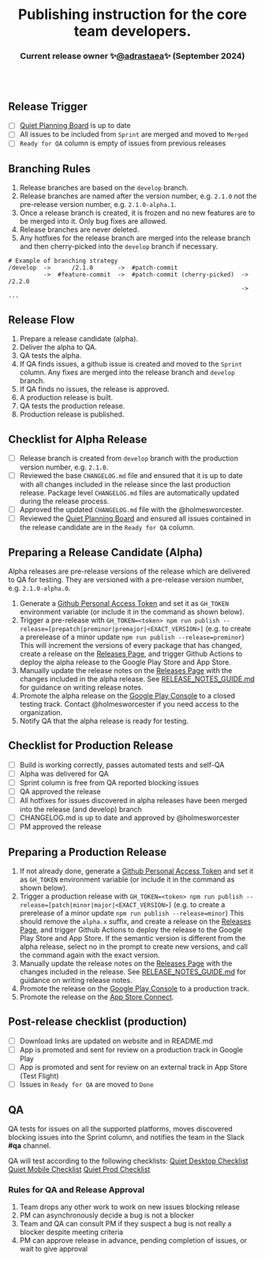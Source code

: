 <p>
  <h1 align="center">
    <b>Publishing instruction for the core team developers.</b>
  </h1>

  <h3 align="center">
    Current release owner ✨<a href='https://github.com/adrastaea'>@adrastaea</a>✨ (September 2024)
  </h3>

  <br />
  <br />
</p>

## Release Trigger

- [ ] [Quiet Planning Board](https://github.com/orgs/TryQuiet/projects/3) is up to date
- [ ] All issues to be included from `Sprint` are merged and moved to `Merged`
- [ ] `Ready for QA` column is empty of issues from previous releases

## Branching Rules

1. Release branches are based on the `develop` branch.
1. Release branches are named after the version number, e.g. `2.1.0` not the pre-release version number, e.g. `2.1.0-alpha.1`.
1. Once a release branch is created, it is frozen and no new features are to be merged into it. Only bug fixes are allowed.
1. Release branches are never deleted.
1. Any hotfixes for the release branch are merged into the release branch and then cherry-picked into the `develop` branch if necessary.

```plaintext
# Example of branching strategy
/develop  ->      /2.1.0       ->  #patch-commit
          ->  #feature-commit  ->  #patch-commit (cherry-picked)  -> /2.2.0
                                                                  -> ...
```

## Release Flow

1. Prepare a release candidate (alpha).
1. Deliver the alpha to QA.
1. QA tests the alpha.
1. If QA finds issues, a github issue is created and moved to the `Sprint` column. Any fixes are merged into the release branch and `develop` branch.
1. If QA finds no issues, the release is approved.
1. A production release is built.
1. QA tests the production release.
1. Production release is published.

## Checklist for Alpha Release

- [ ] Release branch is created from `develop` branch with the production version number, e.g. `2.1.0`.
- [ ] Reviewed the base `CHANGELOG.md` file and ensured that it is up to date with all changes included in the release since the last production release. Package level `CHANGELOG.md` files are automatically updated during the release process.
- [ ] Approved the updated `CHANGELOG.md` file with the @holmesworcester.
- [ ] Reviewed the [Quiet Planning Board](https://github.com/orgs/TryQuiet/projects/3) and ensured all issues contained in the release candidate are in the `Ready for QA` column.

## Preparing a Release Candidate (Alpha)

Alpha releases are pre-release versions of the release which are delivered to QA for testing. They are versioned with a pre-release version number, e.g. `2.1.0-alpha.0`.

1. Generate a [Github Personal Access Token](https://docs.github.com/en/authentication/keeping-your-account-and-data-secure/managing-your-personal-access-tokens#) and set it as `GH_TOKEN` environment variable (or include it in the command as shown below).
1. Trigger a pre-release with `GH_TOKEN=<token> npm run publish --release=[prepatch|preminor|premajor|<EXACT_VERSION>]` (e.g. to create a prerelease of a minor update `npm run publish --release=preminor`) This will increment the versions of every package that has changed, create a release on the [Releases Page](https://github.com/TryQuiet/quiet/releases), and trigger Github Actions to deploy the alpha release to the Google Play Store and App Store.
1. Manually update the release notes on the [Releases Page](https://github.com/TryQuiet/quiet/releases) with the changes included in the alpha release. See [RELEASE_NOTES_GUIDE.md](RELEASE_NOTES_GUIDE.md) for guidance on writing release notes.
1. Promote the alpha release on the [Google Play Console](https://play.google.com/console/) to a closed testing track. Contact @holmesworcester if you need access to the organization.
1. Notify QA that the alpha release is ready for testing.

## Checklist for Production Release

- [ ] Build is working correctly, passes automated tests and self-QA
- [ ] Alpha was delivered for QA
- [ ] Sprint column is free from QA reported blocking issues
- [ ] QA approved the release
- [ ] All hotfixes for issues discovered in alpha releases have been merged into the release (and develop) branch
- [ ] CHANGELOG.md is up to date and approved by @holmesworcester
- [ ] PM approved the release

## Preparing a Production Release

1. If not already done, generate a [Github Personal Access Token](https://docs.github.com/en/authentication/keeping-your-account-and-data-secure/managing-your-personal-access-tokens#) and set it as `GH_TOKEN` environment variable (or include it in the command as shown below).
1. Trigger a production release with `GH_TOKEN=<token> npm run publish --release=[patch|minor|major|<EXACT_VERSION>]` (e.g. to create a prerelease of a minor update `npm run publish --release=minor`) This should remove the `alpha.x` suffix, and create a release on the [Releases Page](https://github.com/TryQuiet/quiet/releases), and trigger Github Actions to deploy the release to the Google Play Store and App Store. If the semantic version is different from the alpha release, select no in the prompt to create new versions, and call the command again with the exact version.
1. Manually update the release notes on the [Releases Page](https://github.com/TryQuiet/quiet/releases) with the changes included in the release. See [RELEASE_NOTES_GUIDE.md](RELEASE_NOTES_GUIDE.md) for guidance on writing release notes.
1. Promote the release on the [Google Play Console](https://play.google.com/console/) to a production track.
1. Promote the release on the [App Store Connect](https://appstoreconnect.apple.com/).

## Post-release checklist (production)

- [ ] Download links are updated on website and in README.md
- [ ] App is promoted and sent for review on a production track in Google Play
- [ ] App is promoted and sent for review on an external track in App Store (Test Flight)
- [ ] Issues in `Ready for QA` are moved to `Done`

## QA

QA tests for issues on all the supported platforms, moves discovered blocking issues into the Sprint column, and notifies the team in the Slack **#qa** channel.

QA will test according to the following checklists:
[Quiet Desktop Checklist](https://docs.google.com/spreadsheets/d/1QL5wKFbGMfGK5tZOr0YmeRGk5noS1Beo/edit?usp=sharing&ouid=106345980764925230240&rtpof=true&sd=true)
[Quiet Mobile Checklist](https://docs.google.com/spreadsheets/d/1fwnTQKux7UUJtyjJwm9ENHGvbR_bv5gZ/edit?usp=sharing&ouid=106345980764925230240&rtpof=true&sd=true)
[Quiet Prod Checklist](https://docs.google.com/spreadsheets/d/1qXo6FnED_Js7e-pfVG-ZNrJvztYkRNlK/edit?usp=sharing&ouid=106345980764925230240&rtpof=true&sd=true)

### Rules for QA and Release Approval

1. Team drops any other work to work on new issues blocking release
2. PM can asynchronously decide a bug is not a blocker
3. Team and QA can consult PM if they suspect a bug is not really a blocker despite meeting criteria
4. PM can approve release in advance, pending completion of issues, or wait to give approval
